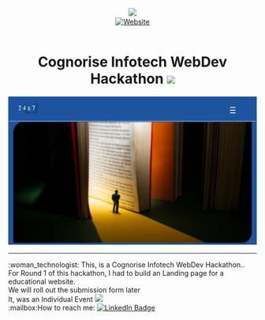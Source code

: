 <div id="header" align="center">
  <a href="https://cognoriseinfotech.com/hackathon">
    <img src="https://encrypted-tbn0.gstatic.com/images?q=tbn:ANd9GcRkJih-xXA3OM88NOYQbXupwACDGavTkwvmOQ&usqp=CAU" width="100"/>
  </a><br>
    <a href="https://ayssh.netlify.app">
      <img src="https://img.shields.io/badge/Website-blue?logo=dependabot" alt="Website"/>
  </a><br>
        <img src="https://komarev.com/ghpvc/?username=aysh01&style=flat-square&color=blue" alt=""/>
<h1>Cognorise Infotech WebDev Hackathon
  <img src="https://media.giphy.com/media/hvRJCLFzcasrR4ia7z/giphy.gif" width="30px"/>
</h1>
    <div align="center">
  <img src="https://github.com/aysh01/CognoRise-InfoTech/blob/main/Hackathon/Web-Dev-Hackathon/img/Screenshot%202024-03-16%20095353.png" width="600" height="300"/><br>
      <hr>
      <div align="left">
:woman_technologist: This, is a Cognorise Infotech WebDev Hackathon..<br>
      For Round 1 of this hackathon, I had to build an Landing page for a educational website.<br>
We will roll out the submission form later<br>
It, was an Individual Event <img src="https://media.giphy.com/media/WUlplcMpOCEmTGBtBW/giphy.gif" width="30"><br>
:mailbox:How to reach me: <a href="https://www.linkedin.com/in/aayush-kantak-88a7b4271?utm_source=share&utm_campaign=share_via&utm_content=profile&utm_medium=android_app">
    <img src="https://img.shields.io/badge/LinkedIn-blue?style=for-the-badge&logo=linkedin&logoColor=white" alt="LinkedIn Badge"/>
  </a><br>
      </div>
</div>
</div>
